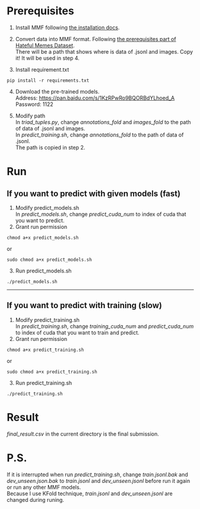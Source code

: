 # Prerequisites
1. Install MMF following [the installation docs](https://mmf.sh/docs/getting_started/installation/).

2. Convert data into MMF format. Following [the prerequisites part of Hateful Memes Dataset](https://github.com/facebookresearch/mmf/tree/master/projects/hateful_memes).<br>
There will be a path that shows where is data of .jsonl and images. Copy it! It will be used in step 4.

3. Install requirement.txt
```
pip install -r requirements.txt
```

4. Download the pre-trained models.<br>
Address: https://pan.baidu.com/s/1KzRPwRo9BQORBdYLhoed_A
Password: 1122

5. Modify path<br>
In *triad_tuples.py*, change *annotations_fold* and *images_fold* to the path of data of .jsonl and images.<br>
In *predict_training.sh*, change *annotations_fold* to the path of data of .jsonl.<br>
The path is copied in step 2.

# Run
## If you want to predict with given models (fast)
1. Modify predict_models.sh<br>
In *predict_models.sh*, change *predict_cuda_num* to index of cuda that you want to predict.
2. Grant run permission
```
chmod a+x predict_models.sh
```
or
```
sudo chmod a+x predict_models.sh
```
3. Run predict_models.sh
```
./predict_models.sh
```
---
## If you want to predict with training (slow) 
1. Modify predict_training.sh<br>
In *predict_training.sh*, change *training_cuda_num* and *predict_cuda_num* to index of cuda that you want to train and predict.
2. Grant run permission
```
chmod a+x predict_training.sh
```
or
```
sudo chmod a+x predict_training.sh
```
3. Run predict_training.sh
```
./predict_training.sh
```

# Result
*final_result.csv* in the current directory is the final submission.

# P.S.
If it is interrupted when run *predict_training.sh*, change *train.jsonl.bak* and *dev_unseen.json.bak* to *train.jsonl* and *dev_unseen.jsonl* before run it again or run any other MMF models.<br>
Because I use KFold technique, *train.jsonl* and *dev_unseen.jsonl* are changed during runing.

